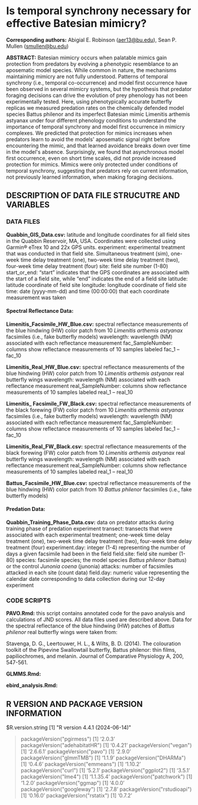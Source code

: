 # Is temporal synchrony necessary for effective Batesian mimicry?

**Corresponding authors:** Abigial E. Robinson (aer13@bu.edu), Sean P. Mullen (smullen@bu.edu)

**ABSTRACT:** Batesian mimicry occurs when palatable mimics gain protection from predators by evolving a phenotypic resemblance to an aposematic model species. While common in nature, the mechanisms maintaining mimicry are not fully understood. Patterns of temporal synchrony (i.e., temporal co-occurrence) and model first occurrence have been observed in several mimicry systems, but the hypothesis that predator foraging decisions can drive the evolution of prey phenology has not been experimentally tested. Here, using phenotypically accurate butterfly replicas we measured predation rates on the chemically defended model species Battus philenor and its imperfect Batesian mimic Limenitis arthemis astyanax under four different phenology conditions to understand the importance of temporal synchrony and model first occurrence in mimicry complexes. We predicted that protection for mimics increases when predators learn to avoid the models' aposematic signal right before encountering the mimic, and that learned avoidance breaks down over time in the model's absence. Surprisingly, we found that asynchronous model first occurrence, even on short time scales, did not provide increased protection for mimics. Mimics were only protected under conditions of temporal synchrony, suggesting that predators rely on current information, not previously learned information, when making foraging decisions.   

## **DESCRIPTION OF DATA FILE STRUCUTRE AND VARIABLES**

### **DATA FILES**

**Quabbin_GIS_Data.csv:** latitude and longitude coordinates for all field sites in the Quabbin Reservoir, MA, USA. Coordinates were collected using Garmin® eTrex 10 and 22x GPS units. 
experiment: experimental treatment that was conducted in that field site. Simultaneous treatment (sim), one-week time delay treatment (one), two-week time delay treatment (two), four-week time delay treatment (four) 
site: field site number (1-80) 
start_or_end: “start” indicates that the GPS coordinates are associated with the start of a field site, while “end” indicates the end of a field site 
latitude: latitude coordinate of field site 
longitude: longitude coordinate of field site 
time: date (yyyy-mm-dd) and time (00:00:00) that each coordinate measurement was taken 

#### **Spectral Reflectance Data:**

**Limenitis_Facsimile_HW_Blue.csv:** spectral reflectance measurements of the blue hindwing (HW) color patch from 10 *Limenitis arthemis astyanax* facsimiles (i.e., fake butterfly models)
wavelength: wavelength (NM) associated with each reflectance measurement 
fac_SampleNumber: columns show reflectance measurements of 10 samples labeled fac_1 – fac_10

**Limenitis_Real_HW_Blue.csv:** spectral reflectance measurements of the blue hindwing (HW) color patch from 10 *Limenitis arthemis astyanax* real butterfly wings 
wavelength: wavelength (NM) associated with each reflectance measurement 
real_SampleNumber: columns show reflectance measurements of 10 samples labeled real_1 – real_10

**Limenitis_ Facsimile_FW_Black.csv:** spectral reflectance measurements of the black forewing (FW) color patch from 10 *Limenitis arthemis astyanax* facsimiles (i.e., fake butterfly models)
wavelength: wavelength (NM) associated with each reflectance measurement 
fac_SampleNumber: columns show reflectance measurements of 10 samples labeled fac_1 – fac_10

**Limenitis_Real_FW_Black.csv:** spectral reflectance measurements of the black forewing (FW) color patch from 10 *Limenitis arthemis astyanax* real butterfly wings 
wavelength: wavelength (NM) associated with each reflectance measurement 
real_SampleNumber: columns show reflectance measurements of 10 samples labeled real_1 – real_10

**Battus_Facsimile_HW_Blue.csv:** spectral reflectance measurements of the blue hindwing (HW) color patch from 10 *Battus philenor* facsimiles (i.e., fake butterfly models)

#### **Predation Data:**

**Quabbin_Training_Phase_Data.csv:** data on predator attacks during training phase of predation experiment 
transect: transects that were associated with each experimental treatment; one-week time delay treatment (one), two-week time delay treatment (two), four-week time delay treatment (four)
experiment.day: integer (1-4) representing the number of days a given facsimile had been in the field 
field.site: field site number (1-80)
species: facsimile species; the model species *Battus philenor* (battus) or the control *Junonia coena* (junonia) 
attacks: number of facsimiles attacked in each site (count data)
field.day: numeric value representing the calendar date corresponding to data collection during our 12-day experiment 


### **CODE SCRIPTS**

**PAVO.Rmd:** this script contains annotated code for the pavo analysis and calculations of JND scores. All data files used are described above. Data for the spectral reflectance of the blue hindwing (HW) patches of *Battus philenor* real butterfly wings were taken from: 

Stavenga, D. G., Leertouwer, H. L., & Wilts, B. D. (2014). The colouration toolkit of the Pipevine Swallowtail butterfly, Battus philenor: thin films, papiliochromes, and melanin. Journal of Comparative Physiology A, 200, 547-561.

**GLMMS.Rmd:**

**ebird_analysis.Rmd:**


## **R VERSION AND PACKAGE VERSION INFORMATION**
$R.version.string
[1] "R version 4.4.1 (2024-06-14)"

> packageVersion("pgirmess")
[1] ‘2.0.3’
> packageVersion("adehabitatHR")
[1] ‘0.4.21’
> packageVersion("vegan")
[1] ‘2.6.6.1’
> packageVersion("pavo")
[1] ‘2.9.0’
> packageVersion("glmmTMB")
[1] ‘1.1.9’
> packageVersion("DHARMa")
[1] ‘0.4.6’
> packageVersion("emmeans")
[1] ‘1.10.2’
> packageVersion("curl")
[1] ‘5.2.1’
> packageVersion("ggplot2")
[1] ‘3.5.1’
> packageVersion("lme4")
[1] ‘1.1.35.4’
> packageVersion("patchwork")
[1] ‘1.2.0’
> packageVersion("ggmap")
[1] ‘4.0.0’
> packageVersion("googleway")
[1] ‘2.7.8’
> packageVersion("rstudioapi")
[1] ‘0.16.0’
> packageVersion("rstatix")
[1] ‘0.7.2’

